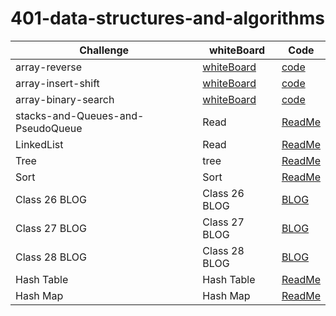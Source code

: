 # 401-data-structures-and-algorithms

| Challenge      | whiteBoard |  Code |
| -----------    | ----------- | -------|
| array-reverse  | [whiteBoard](./challenge/array-reverse/array-reverse.png) | [code](./challenge/array-reverse/Main.java)
| array-insert-shift   | [whiteBoard](./challenge/array-insert-shift/array-insert-shift.jpg) | [code](./challenge/array-insert-shift/Main.java)
| array-binary-search  | [whiteBoard](./challenge/array-binary-search/array-binary-search.jpg)  |[code](./challenge/array-binary-search/Main.java)
| stacks-and-Queues-and-PseudoQueue  | Read  |[ReadMe](./challenge/stacks-and-Queues/app/src/main/java/README.md)
| LinkedList | Read  |[ReadMe](./challenge/linked-list/ReadMe.md)
| Tree  | tree  |[ReadMe](./challenge/Tree/README.md)
| Sort  | Sort  |[ReadMe](./challenge/sort/README.md)
| Class 26 BLOG  | Class 26 BLOG  |[BLOG](./challenge/sort/BLOG.md)
| Class 27 BLOG  | Class 27 BLOG  |[BLOG](./challenge/sort/BLOG-27.md)
| Class 28 BLOG  | Class 28 BLOG  |[BLOG](./challenge/sort/BLOG-28.md)
| Hash Table | Hash Table  |[ReadMe](./challenge/HashTable/README.md)
| Hash Map | Hash Map  |[ReadMe](./challenge/HashTable/HashMap_README.md)
